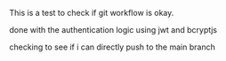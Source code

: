 This is a test to check if git workflow is okay.

done with the authentication logic using jwt and bcryptjs

checking to see if i can directly push to the main branch

